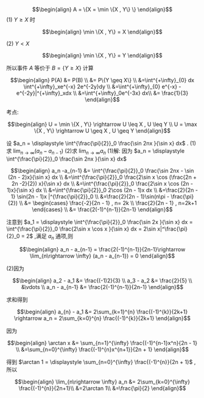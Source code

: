 
$$\begin{align}
    A = \{X = \min \{X , Y\} \}
\end{align}$$
(1) $Y\geq X$ 时

$$\begin{align}
    \min \{X , Y\} = X 
\end{align}$$

(2) $Y<X$

$$\begin{align}
    \min \{X , Y\} = Y 
\end{align}$$

所以事件 $A$ 等价于 $B = \{Y \geq X \}$ 计算

$$\begin{align}
    P(A) &= P(B) \\
    &= P\{Y \geq X\} \\
    &=\int^{+\infty}_{0} dx \int^{+\infty}_xe^{-x} 2e^{-2y}dy \\
    &=\int^{+\infty}_{0} e^{-x} -e^{-2y}|^{+\infty}_xdx \\
    &=\int^{+\infty}_0e^{-3x} dx\\
    &= \frac{1}{3}
\end{align}$$

考点:


$$\begin{align}
    U = \min \{X , Y\} \rightarrow U \leq X , U \leq Y \\
    U = \max \{X , Y\} \rightarrow U \geq X , U \geq Y
\end{align}$$









设 $a_n = \displaystyle \int^{\frac{\pi}{2}}_0 \frac{\sin 2nx }{\sin x} dx$ .
(1) 求 $\displaystyle \lim_{n\rightarrow \infty} (a_n - a_{n-1})$
(2)求 $\displaystyle \lim_{n\rightarrow \infty} a_n$
(1)解:
因为 $a_n = \displaystyle \int^{\frac{\pi}{2}}_0 \frac{\sin 2nx }{\sin x} dx$

$$\begin{align}
    a_n -a_{n-1} &= \int^{\frac{\pi}{2}}_0 \frac{\sin 2nx  - \sin (2n - 2)x}{\sin x} dx \\
    &=\int^{\frac{\pi}{2}}_0 \frac{2\sin x \cos (\frac{2n + 2n -2}{2}) x}{\sin x} dx \\
    &=\int^{\frac{\pi}{2}}_0 \frac{2\sin x \cos  (2n - 1)x}{\sin x} dx \\
    &=\int^{\frac{\pi}{2}}_0  2\cos  (2n - 1)x dx \\
    &=\frac{2}{2n - 1} \sin(2n - 1)x |^{\frac{\pi}{2}}_0 \\
    &=\frac{2}{2n - 1}\sin(n\pi - \frac{\pi}{2}) \\
    &= \begin{cases}
        \frac{-2}{2n - 1} , n= 2k \\
        \frac{2}{2n - 1} , n=2k+1
    \end{cases} \\
    &= \frac{2(-1)^{n-1}}{2n-1}
\end{align}$$

注意到 $a_1 = \displaystyle \int^{\frac{\pi}{2}}_0 \frac{\sin 2x }{\sin x} dx = \int^{\frac{\pi}{2}}_0 \frac{2\sin x \cos x }{\sin x} dx = 2\sin x|^\frac{\pi}{2}_0 = 2$ ,满足 $a_n$ 通项,则

$$\begin{align}
    a_n  - a_{n-1} = \frac{2(-1)^{n-1}}{2n-1}\rightarrow \lim_{n\rightarrow \infty} (a_n - a_{n-1}) = 0
\end{align}$$


(2)因为

$$\begin{align}
    a_2 - a_1 &= \frac{(-1)2}{3} \\
    a_3 - a_2 &= \frac{2}{5} \\
    &\vdots \\
    a_n  - a_{n-1} &= \frac{2(-1)^{n-1}}{2n-1}
\end{align}$$

求和得到

$$\begin{align}
    a_{n} - a_1 &= 2\sum_{k=1}^{n}  \frac{(-1)^{k}}{2k+1} \rightarrow a_n = 2\sum_{k=0}^{n}  \frac{(-1)^{k}}{2k+1}
\end{align}$$

因为

$$\begin{align}
    \arctan x &= \sum_{n=1}^{\infty} \frac{(-1)^{n-1}x^n}{2n - 1} \\
    &=\sum_{n=0}^{\infty} \frac{(-1)^{n}x^{n+1}}{2n + 1}
\end{align}$$

得到 $\arctan 1 = \displaystyle \sum_{n=0}^{\infty} \frac{(-1)^{n}}{2n + 1}$ ,所以

$$\begin{align}
    \lim_{n\rightarrow \infty} a_n &= 2\sum_{k=0}^{\infty}  \frac{(-1)^{n}}{2n+1}\\
    &=2\arctan 1\\
    &=\frac{\pi}{2}
\end{align}$$




